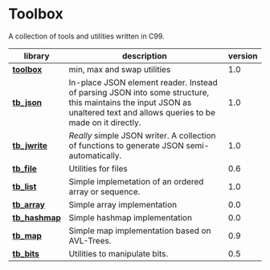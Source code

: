 # Toolbox

A collection of tools and utilities written in C99.

| library | description | version
|---------|-------------|---------------
**[toolbox](toolbox.h)** | min, max and swap utilities | 1.0
**[tb_json](tb_json.h)** | In-place JSON element reader. Instead of parsing JSON into some structure, this maintains the input JSON as unaltered text and allows queries to be made on it directly. | 1.0
**[tb_jwrite](tb_jwrite.h)** | *Really* simple JSON writer. A collection of functions to generate JSON semi-automatically. | 1.0
**[tb_file](tb_file.h)** | Utilities for files | 0.6
**[tb_list](tb_list.h)** | Simple implemetation of an ordered array or sequence. | 1.0 
**[tb_array](tb_array.h)** | Simple array implementation | 0.0 
**[tb_hashmap](tb_hashmap.h)** | Simple hashmap implementation | 0.0 
**[tb_map](tb_map.h)** | Simple map implementation based on AVL-Trees. | 0.9 
**[tb_bits](tb_bits.h)** | Utilities to manipulate bits. | 0.5 
